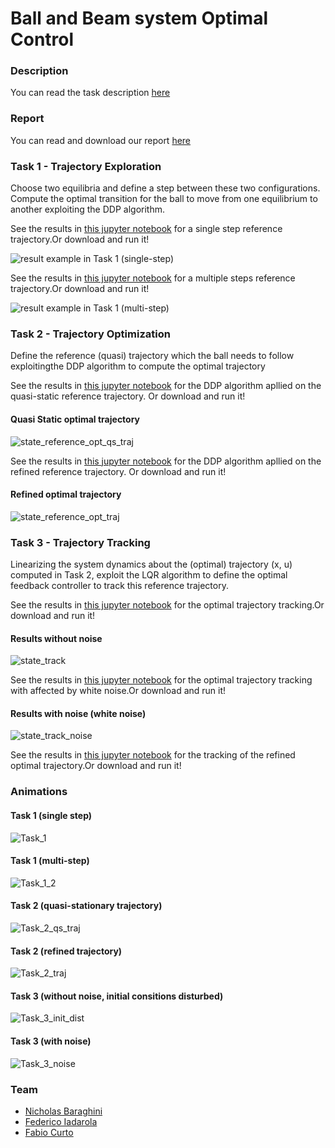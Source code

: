 
# Ball and Beam system Optimal Control 


### Description
You can read the task description [here](https://github.com/NicholasBaraghini/Ball-and-Beam-system-Optimal-Control/files/7913643/OPTCON2021.-Group.21.Ball.and.Beam.project.proposal.pdf)

### Report
You can read and download our report [here](https://github.com/NicholasBaraghini/Ball-and-Beam-system-Optimal-Control/files/8009846/OPTCON_report_.1.pdf)


### Task 1 - Trajectory Exploration
Choose two equilibria and define a step between these two configurations. Compute the optimal transition for the ball to move from one equilibrium to another exploiting the DDP algorithm.

See the results in [this jupyter notebook](https://github.com/NicholasBaraghini/Ball-and-Beam-system-Optimal-Control/blob/main/Project%20Tasks/TASK_1_OPTCON_singlestep_Grp21_Ball_and_Beam_Project.ipynb) for a single step reference trajectory.Or download and run it!

![result example in Task 1 (single-step)](https://user-images.githubusercontent.com/76887265/152637309-2804d4fb-8cf2-46f0-9086-03e04e94db1c.jpg)

See the results in [this jupyter notebook](https://github.com/NicholasBaraghini/Ball-and-Beam-system-Optimal-Control/blob/main/Project%20Tasks/TASK_1_OPTCON_multistep_Grp21_Ball_and_Beam_Project.ipynb) for a multiple steps reference trajectory.Or download and run it!

![result example in Task 1 (multi-step)](https://user-images.githubusercontent.com/76887265/152637326-668c6586-be69-4ea3-b21f-b54e193df37e.jpg)



### Task 2 - Trajectory Optimization
Define the reference (quasi) trajectory which the ball needs to follow exploitingthe DDP algorithm to compute the optimal trajectory

See the results in [this jupyter notebook](https://github.com/NicholasBaraghini/Ball-and-Beam-system-Optimal-Control/blob/main/Project%20Tasks/TASK_2_OPTCON_qs_traj_Grp21_Ball_and_Beam_Project.ipynb) for the DDP algorithm apllied on the quasi-static reference trajectory. Or download and run it!

#### Quasi Static optimal trajectory
![state_reference_opt_qs_traj](https://user-images.githubusercontent.com/76887265/152655930-786311ef-dfd4-457c-808e-4bb6c982d023.jpg)

See the results in [this jupyter notebook](https://github.com/NicholasBaraghini/Ball-and-Beam-system-Optimal-Control/blob/main/Project%20Tasks/TASK_2_OPTCON_traj_Grp21_Ball_and_Beam_Project.ipynb) for the DDP algorithm apllied on the refined reference trajectory. Or download and run it!

#### Refined optimal trajectory
![state_reference_opt_traj](https://user-images.githubusercontent.com/76887265/152655936-cdc49d01-8222-4975-abca-f4446bc6a78a.jpg)




### Task 3 - Trajectory Tracking
Linearizing the system dynamics about the (optimal) trajectory (x, u) computed in Task 2, exploit the LQR algorithm to define the optimal feedback controller to track this reference trajectory.

See the results in [this jupyter notebook](https://github.com/NicholasBaraghini/Ball-and-Beam-system-Optimal-Control/blob/main/Project%20Tasks/TASK_3_OPTCON_init_disturbed_Grp21_Ball_and_Beam_Project.ipynb) for the optimal trajectory tracking.Or download and run it!

#### Results without noise
![state_track](https://user-images.githubusercontent.com/76887265/152655804-93e86a13-061b-434b-948c-7aea5ddd021e.jpg)

See the results in [this jupyter notebook](https://github.com/NicholasBaraghini/Ball-and-Beam-system-Optimal-Control/blob/main/Project%20Tasks/TASK_3_OPTCON_noise_Grp21_Ball_and_Beam_Project.ipynb) for the optimal trajectory tracking with affected by white noise.Or download and run it!

#### Results with noise (white noise)
![state_track_noise](https://user-images.githubusercontent.com/76887265/152655809-91a73b2a-ffa4-41a9-8be7-07f998e4568c.jpg)

See the results in [this jupyter notebook](https://github.com/NicholasBaraghini/Ball-and-Beam-system-Optimal-Control/blob/main/Project%20Tasks/TASK_3_OPTCON_traj_Grp21_Ball_and_Beam_Project.ipynb) for the tracking of the refined optimal trajectory.Or download and run it!




### Animations
#### Task 1 (single step)
![Task_1](https://user-images.githubusercontent.com/76887265/152637823-37191b5f-22f0-48da-a62b-400e1c066bf6.gif)

#### Task 1 (multi-step)
![Task_1_2](https://user-images.githubusercontent.com/76887265/152638321-556cf99f-5b52-4d22-a843-bbaaf5055d90.gif)

#### Task 2 (quasi-stationary trajectory)
![Task_2_qs_traj](https://user-images.githubusercontent.com/76887265/152655379-70e10030-dd35-43ef-8c77-49af63dd1256.gif)

#### Task 2 (refined trajectory)
![Task_2_traj](https://user-images.githubusercontent.com/76887265/152655393-a9563583-abd1-4e2a-9e59-7507462c7f25.gif)

#### Task 3 (without noise, initial consitions disturbed)
![Task_3_init_dist](https://user-images.githubusercontent.com/76887265/152655423-54a6b81c-91fc-405d-8b85-77495d0af5db.gif)

#### Task 3 (with noise)
![Task_3_noise](https://user-images.githubusercontent.com/76887265/152655442-06022776-1525-4ed4-aeb7-68bab92952d0.gif)


### Team

- [Nicholas Baraghini](https://github.com/NicholasBaraghini) 
- [Federico Iadarola](https://github.com/fedeiada)
- [Fabio Curto](https://github.com/FabioCurto)
